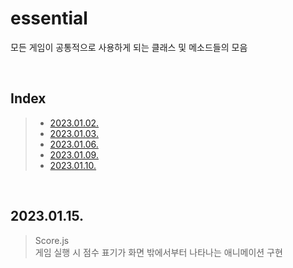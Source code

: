 # essential

모든 게임이 공통적으로 사용하게 되는 클래스 및 메소드들의 모음

<br/>

## Index

> - [2023.01.02.](#20230102)
> - [2023.01.03.](#20230103)
> - [2023.01.06.](#20230106)
> - [2023.01.09.](#20230109)
> - [2023.01.10.](#20230110)

<br/>

## 2023.01.15.

> Score.js  
> 게임 실행 시 점수 표기가 화면 밖에서부터 나타나는 애니메이션 구현